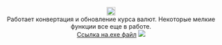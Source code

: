 <div align="center">
<img src="https://img.shields.io/github/repo-size/TheAlgorithms/Python.svg?label=Repo%20size&style=flat-square"height="20">
<br> 
Работает конвертация и обновление курса валют.
Некоторые мелкие функции все еще в работе.
<br> 
<a href="https://drive.google.com/file/d/1enCg1WAR-q23Mnlvn5o1VQphrFtEfC8A/view?usp=drive_link">Ссылка на.exe файл</a>
<img src=https://img.shields.io/badge/.exe_size-86_MB-green">
